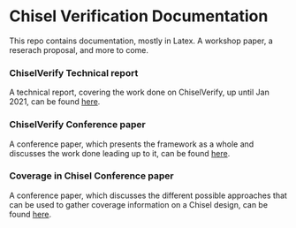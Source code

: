 # Chisel Verification Documentation

This repo contains documentation, mostly in Latex. A workshop paper, a reserach proposal, and more to come.    
  
### ChiselVerify Technical report
A technical report, covering the work done on ChiselVerify, up until Jan 2021, can be found [here](https://github.com/chiselverify/documentation/blob/master/chisel-verify/chisel-verify-techrep.tex).   
  
### ChiselVerify Conference paper
A conference paper, which presents the framework as a whole and discusses the work done leading up to it, can be found [here](https://github.com/chiselverify/documentation/blob/master/chisel-verify/chisel-verify-paper.tex).  
  
### Coverage in Chisel Conference paper  
A conference paper, which discusses the different possible approaches that can be used to gather coverage information on a Chisel design, can be found [here](https://github.com/chiselverify/documentation/blob/master/Coverage/Coverage-paper.tex).  
  

